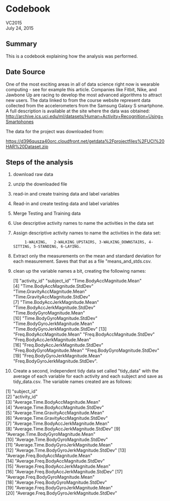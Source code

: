 # Codebook
VC2015  
July 24, 2015  

##  Summary

This is a codebook explaining how the analysis was performed.

##   Date Source 

One of the most exciting areas in all of data science right now is wearable computing - see for example this article.  Companies like Fitbit, Nike, and Jawbone Up are racing to develop the most advanced algorithms to attract new users. The data linked to from the course website represent data collected from the accelerometers from the Samsung Galaxy S smartphone. A full description is available at the site where the data was obtained:
http://archive.ics.uci.edu/ml/datasets/Human+Activity+Recognition+Using+Smartphones

The data for the project was downloaded from:

https://d396qusza40orc.cloudfront.net/getdata%2Fprojectfiles%2FUCI%20HAR%20Dataset.zip

##  Steps of the analysis

1) download raw data
2) unzip the downloaded file
3) read-in and create training data and label variables
4) Read-in and create testing data and label variables
5)  Merge Testing and Training data
6) Use descriptive activity names to name the activities in the data set
7) Assign descriptive activity names to name the activities in the data set:

            1-WALKING,   2-WALKING_UPSTAIRS, 3-WALKING_DOWNSTAIRS, 4-SITTING, 5-STANDING, 6-LAYING.

8) Extract only the measurements on the mean and standard deviation  for each measurement.  Saves that that as a file "means_and_stds.csv.
9) clean up the variable names a bit, creating the following names:

      [1] "activity_id"                       "subject_id"                        "Time.BodyAccMagnitude.Mean"       
      [4] "Time.BodyAccMagnitude.StdDev"      "Time.GravityAccMagnitude.Mean"     "Time.GravityAccMagnitude.StdDev"  
      [7] "Time.BodyAccJerkMagnitude.Mean"    "Time.BodyAccJerkMagnitude.StdDev"  "Time.BodyGyroMagnitude.Mean"      
      [10] "Time.BodyGyroMagnitude.StdDev"     "Time.BodyGyroJerkMagnitude.Mean"   "Time.BodyGyroJerkMagnitude.StdDev"
      [13] "Freq.BodyAccMagnitude.Mean"        "Freq.BodyAccMagnitude.StdDev"      "Freq.BodyAccJerkMagnitude.Mean"   
      [16] "Freq.BodyAccJerkMagnitude.StdDev"  "Freq.BodyGyroMagnitude.Mean"       "Freq.BodyGyroMagnitude.StdDev"    
      [19] "Freq.BodyGyroJerkMagnitude.Mean"   "Freq.BodyGyroJerkMagnitude.StdDev".

10) Create a second, independent tidy data set called "tidy_data" with the average of each variable for each activity and each subject  and save as tidy_data.csv.  The variable names created are as follows:

 [1] "subject_id"                               
 [2] "activity_id"                              
 [3] "Average.Time.BodyAccMagnitude.Mean"       
 [4] "Average.Time.BodyAccMagnitude.StdDev"     
 [5] "Average.Time.GravityAccMagnitude.Mean"    
 [6] "Average.Time.GravityAccMagnitude.StdDev"  
 [7] "Average.Time.BodyAccJerkMagnitude.Mean"   
 [8] "Average.Time.BodyAccJerkMagnitude.StdDev" 
 [9] "Average.Time.BodyGyroMagnitude.Mean"      
[10] "Average.Time.BodyGyroMagnitude.StdDev"    
[11] "Average.Time.BodyGyroJerkMagnitude.Mean"  
[12] "Average.Time.BodyGyroJerkMagnitude.StdDev"
[13] "Average.Freq.BodyAccMagnitude.Mean"       
[14] "Average.Freq.BodyAccMagnitude.StdDev"     
[15] "Average.Freq.BodyAccJerkMagnitude.Mean"   
[16] "Average.Freq.BodyAccJerkMagnitude.StdDev" 
[17] "Average.Freq.BodyGyroMagnitude.Mean"      
[18] "Average.Freq.BodyGyroMagnitude.StdDev"    
[19] "Average.Freq.BodyGyroJerkMagnitude.Mean"  
[20] "Average.Freq.BodyGyroJerkMagnitude.StdDev"
